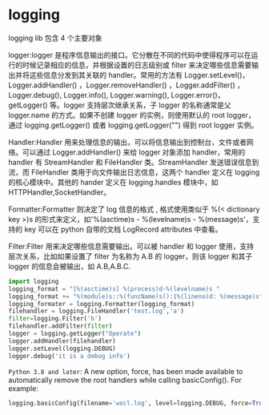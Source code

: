 # logging

logging lib 包含 4 个主要对象

logger:logger 是程序信息输出的接口。它分散在不同的代码中使得程序可以在运行的时候记录相应的信息，并根据设置的日志级别或 filter 来决定哪些信息需要输出并将这些信息分发到其关联的 handler。常用的方法有 Logger.setLevel()，Logger.addHandler() ，Logger.removeHandler() ，Logger.addFilter() ，Logger.debug(), Logger.info(), Logger.warning(), Logger.error()，getLogger() 等。logger 支持层次继承关系，子 logger 的名称通常是父 logger.name 的方式。如果不创建 logger 的实例，则使用默认的 root logger，通过 logging.getLogger() 或者 logging.getLogger("") 得到 root logger 实例。  

Handler:Handler 用来处理信息的输出，可以将信息输出到控制台，文件或者网络。可以通过 Logger.addHandler() 来给 logger 对象添加 handler，常用的 handler 有 StreamHandler 和 FileHandler 类。StreamHandler 发送错误信息到流，而 FileHandler 类用于向文件输出日志信息，这两个 handler 定义在 logging 的核心模块中。其他的 hander 定义在 logging.handles 模块中，如 HTTPHandler,SocketHandler。  

Formatter:Formatter 则决定了 log 信息的格式 , 格式使用类似于 %(< dictionary key >)s 的形式来定义，如'%(asctime)s - %(levelname)s - %(message)s'，支持的 key 可以在 python 自带的文档 LogRecord attributes 中查看。  

Filter:Filter 用来决定哪些信息需要输出。可以被 handler 和 logger 使用，支持层次关系，比如如果设置了 filter 为名称为 A.B 的 logger，则该 logger 和其子 logger 的信息会被输出，如 A.B,A.B.C.  

``` python
import logging
logging_format = "[%(asctime)s] %(process)d-%(levelname)s "
logging_format += "%(module)s::%(funcName)s():1%(lineno)d: %(message)s"
logging_formater = logging.Formatter(logging_format)
filehandler = logging.FileHandler('test.log','a') 
filter=logging.Filter('b') 
filehandler.addFilter(filter)
logger = logging.getLogger("Operate")
logger.addHandler(filehandler)
logger.setLevel(logging.DEBUG)
logger.debug('it is a debug info')
```

`Python 3.8 and later`: A new option, force, has been made available to automatically remove the root handlers while calling basicConfig().
For example:

``` python
logging.basicConfig(filename='wocl.log', level=logging.DEBUG, force=True)`
```
